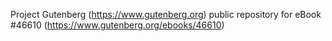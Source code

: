 Project Gutenberg (https://www.gutenberg.org) public repository for eBook #46610 (https://www.gutenberg.org/ebooks/46610)

